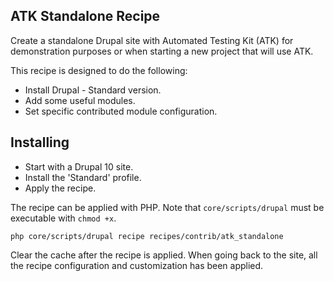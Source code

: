 ## ATK Standalone Recipe
Create a standalone Drupal site with Automated Testing Kit (ATK) for demonstration purposes
or when starting a new project that will use ATK.

This recipe is designed to do the following:

- Install Drupal - Standard version.
- Add some useful modules.
- Set specific contributed module configuration.

## Installing

- Start with a Drupal 10 site.
- Install the 'Standard' profile.
- Apply the recipe.

The recipe can be applied with PHP. Note that `core/scripts/drupal` must be
executable with `chmod +x`.

```shell
php core/scripts/drupal recipe recipes/contrib/atk_standalone
```

Clear the cache after the recipe is applied. When going back to the site,
all the recipe configuration and customization has been applied.
